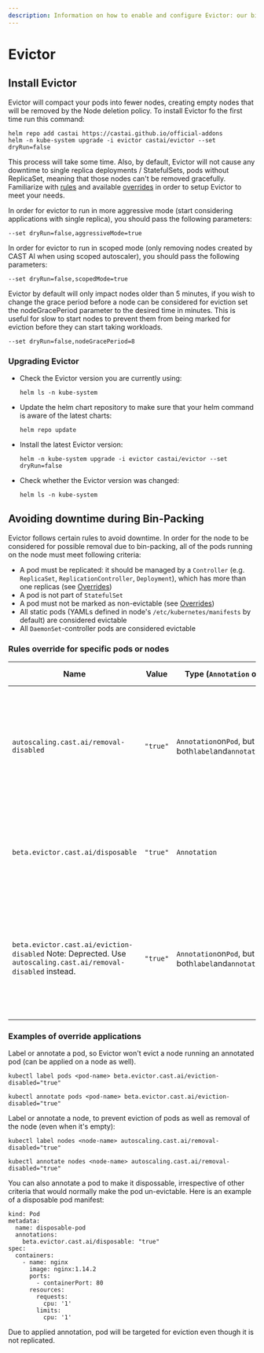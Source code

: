 ```yaml
---
description: Information on how to enable and configure Evictor: our bin-packing component
---
```

# Evictor

## Install Evictor

Evictor will compact your pods into fewer nodes, creating empty nodes that will be removed by the Node deletion policy. To install Evictor fo the first time run this command:

```
helm repo add castai https://castai.github.io/official-addons
helm -n kube-system upgrade -i evictor castai/evictor --set dryRun=false
```

This process will take some time. Also, by default, Evictor will not cause any downtime to single replica deployments / StatefulSets, pods
without ReplicaSet, meaning that those nodes can't be removed gracefully. Familiarize with [rules](#avoiding-downtime-during-bin-packing) and available [overrides](#rules-override-for-specific-pods-or-nodes) in order to setup Evictor to meet your needs.

In order for evictor to run in more aggressive mode (start considering applications with single replica), you should pass the following parameters:

```
--set dryRun=false,aggressiveMode=true
```

In order for evictor to run in scoped mode (only removing nodes created by CAST AI when using scoped autoscaler), you should pass the following parameters:

```
--set dryRun=false,scopedMode=true
```

Evictor by default will only impact nodes older than 5 minutes, if you wish to change the grace period before a node can be considered for eviction set the nodeGracePeriod parameter to the desired time in minutes. This is useful for slow to start nodes to prevent them from being marked for eviction before they can start taking workloads. 

```
--set dryRun=false,nodeGracePeriod=8
```

### Upgrading Evictor

- Check the Evictor version you are currently using:

    ```
    helm ls -n kube-system
    ```

- Update the helm chart repository to make sure that your helm command is aware of the latest charts:

    ```
    helm repo update
    ```

- Install the latest Evictor version:

    ```
    helm -n kube-system upgrade -i evictor castai/evictor --set dryRun=false
    ```

- Check whether the Evictor version was changed:

    ```
    helm ls -n kube-system
    ```

## Avoiding downtime during Bin-Packing

Evictor follows certain rules to avoid downtime. In order for the node to be considered for possible removal due to bin-packing, all of the pods running on the node must meet following criteria:

- A pod must be replicated: it should be managed by a `Controller` (e.g. `ReplicaSet`, `ReplicationController`, `Deployment`), which has more than one replicas (see [Overrides](#rules-override-for-specific-pods-or-nodes))
- A pod is not part of `StatefulSet`
- A pod must not be marked as non-evictable (see [Overrides](#rules-override-for-specific-pods-or-nodes))
- All static pods (YAMLs defined in node's `/etc/kubernetes/manifests` by default) are considered evictable
- All `DaemonSet`-controller pods are considered evictable

### Rules override for specific pods or nodes

| Name | Value | Type (`Annotation` or `Label`) | Location (`Pod` or `Node`) | Effect |
| ----------- | ----------- | ----------- | ----------- | ----------- |
`autoscaling.cast.ai/removal-disabled`| `"true"`| `Annotation`on`Pod`, but can be both`label`and`annotation`on`Node` | Both`Pod`and`Node` | Evictor won't try to Evict a Node with this Annotation or Node running Pod annotated with this Annotation. |
`beta.evictor.cast.ai/disposable` | `"true"`| `Annotation`| `Pod` | Evictor will treat this`Pod` as Evictable despite any of the other rules defined in [Rules](#avoiding-downtime-during-bin-packing)|
`beta.evictor.cast.ai/eviction-disabled` Note: Deprected. Use `autoscaling.cast.ai/removal-disabled` instead.| `"true"` | `Annotation`on`Pod`, but can be both`label`and`annotation`on`Node`| Both`Pod`and`Node`| Evictor won't try to Evict a Node with this Annotation or Node running Pod annotated with this Annotation. |

### Examples of override applications

Label or annotate a pod, so Evictor won't evict a node running an annotated pod (can be applied on a node as well).

```
kubectl label pods <pod-name> beta.evictor.cast.ai/eviction-disabled="true"
```

```
kubectl annotate pods <pod-name> beta.evictor.cast.ai/eviction-disabled="true"
```

Label or annotate a node, to prevent eviction of pods as well as removal of the node (even when it's empty):

```
kubectl label nodes <node-name> autoscaling.cast.ai/removal-disabled="true"
```

```
kubectl annotate nodes <node-name> autoscaling.cast.ai/removal-disabled="true"
```

You can also annotate a pod to make it dispossable, irrespective of other criteria that would normally make the pod un-evictable. Here is an example of a disposable pod manifest:

```
kind: Pod
metadata:
  name: disposable-pod
  annotations:
    beta.evictor.cast.ai/disposable: "true"
spec:
  containers:
    - name: nginx
      image: nginx:1.14.2
      ports:
        - containerPort: 80
      resources:
        requests:
          cpu: '1'
        limits:
          cpu: '1'
```

Due to applied annotation, pod will be targeted for eviction even though it is not replicated.
